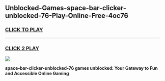 
## Unblocked-Games-space-bar-clicker-unblocked-76-Play-Online-Free-4oc76
<h3>
<a href="https://premium76.site?title=space-bar-clicker-unblocked-76&ref=26A">CLICK TO PLAY</a></h3>
<hr>

<h3>
<a href="https://premium76.site?title=space-bar-clicker-unblocked-76&ref=26A">CLICK 2 PLAY</a>
  
</h3>

<a href="https://premium76.site?title=space-bar-clicker-unblocked-76&ref=26A"><img src="https://clearcache.store/games.png"></a>


**space-bar-clicker-unblocked-76 games unblocked: Your Gateway to Fun and Accessible Online Gaming**
